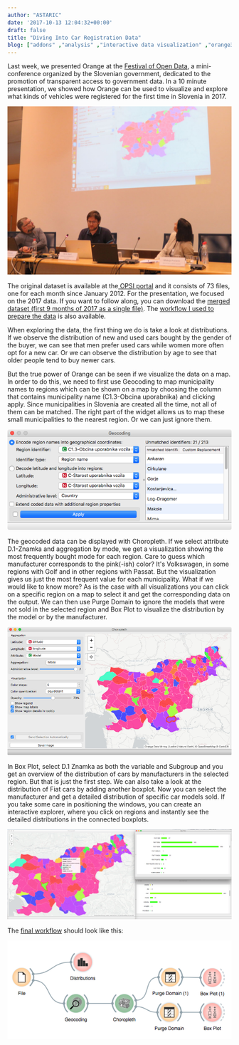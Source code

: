 ```yaml
---
author: "ASTARIC"
date: '2017-10-13 12:04:32+00:00'
draft: false
title: "Diving Into Car Registration Data"
blog: ["addons" ,"analysis" ,"interactive data visualization" ,"orange3" ,"visualization"  ]
---
```


Last week, we presented Orange at the [Festival of Open Data](https://podatki.gov.si/content/festival-odprtih-podatkov-2017), a mini-conference organized by the Slovenian government, dedicated to the promotion of transparent access to government data. In a 10 minute presentation, we showed how Orange can be used to visualize and explore what kinds of vehicles were registered for the first time in Slovenia in 2017.

![](IMG_3530.jpg)


The original dataset is available at the[ OPSI portal](https://podatki.gov.si/dataset/prvic-registrirana-vozila-po-mesecih) and it consists of 73 files, one for each month since January 2012. For the presentation, we focused on the 2017 data. If you want to follow along, you can download the [merged dataset (first 9 months of 2017 as a single file)](https://www.dropbox.com/s/rb4gx2856f34i47/OsebnaVozila.tab?dl=0). The [workflow I used to prepare the data](https://www.dropbox.com/s/i0sckc7e8kll4g8/Priprava%20podatkov.ows?dl=0) is also available.

When exploring the data, the first thing we do is take a look at distributions. If we observe the distribution of new and used cars bought by the gender of the buyer, we can see that men prefer used cars while women more often opt for a new car. Or we can observe the distribution by age to see that older people tend to buy newer cars.

But the true power of Orange can be seen if we visualize the data on a map. In order to do this, we need to first use Geocoding to map municipality names to regions which can be shown on a map by choosing the column that contains municipality name (C1.3-Obcina uporabnika) and clicking apply. Since municipalities in Slovenia are created all the time, not all of them can be matched. The right part of the widget allows us to map these small municipalities to the nearest region. Or we can just ignore them.

![](Screen-Shot-2017-10-10-at-12.45.32-1.png)


The geocoded data can be displayed with Choropleth. If we select attribute D.1-Znamka and aggregation by mode, we get a visualization showing the most frequently bought mode for each region. Care to guess which manufacturer corresponds to the pink(-ish) color? It's Volkswagen, in some regions with Golf and in other regions with Passat. But the visualization gives us just the most frequent value for each municipality. What if we would like to know more? As is the case with all visualizations you can click on a specific region on a map to select it and get the corresponding data on the output. We can then use Purge Domain to ignore the models that were not sold in the selected region and Box Plot to visualize the distribution by the model or by the manufacturer.

![](Screen-Shot-2017-10-10-at-12.59.55.png)


In Box Plot, select D.1 Znamka as both the variable and Subgroup and you get an overview of the distribution of cars by manufacturers in the selected region. But that is just the first step. We can also take a look at the distribution of Fiat cars by adding another boxplot. Now you can select the manufacturer and get a detailed distribution of specific car models sold. If you take some care in positioning the windows, you can create an interactive explorer, where you click on regions and instantly see the detailed distributions in the connected boxplots.

![](Screen-Shot-2017-10-10-at-13.03.26.png)


The [final workflow](https://www.dropbox.com/s/p00wpnbmygajgoc/cars.ows?dl=0) should look like this:

![](Screen-Shot-2017-10-10-at-13.04.47.png)




